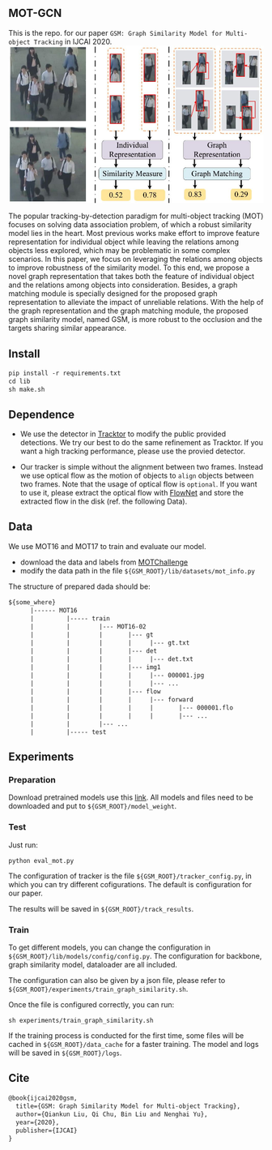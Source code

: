 ## MOT-GCN
This is the repo. for our paper `GSM: Graph Similarity Model for Multi-object Tracking` in IJCAI 2020.
![](assets/motivation.jpg)


The popular tracking-by-detection paradigm for multi-object tracking (MOT) focuses on solving data association problem, of which a robust similarity model lies in the heart. Most previous works make effort to improve feature representation for individual object while leaving the relations among objects less explored, which may be problematic in some complex scenarios. In this paper, we focus on leveraging the relations among objects to improve robustness of the similarity model. To this end, we propose a novel graph representation that takes both the feature of individual object and the relations among objects into consideration. Besides, a graph matching module is specially designed for the proposed graph representation to alleviate the impact of unreliable relations. With the help of the graph representation and the graph matching module, the proposed graph similarity model, named GSM, is more robust to the occlusion and the targets sharing similar appearance.


## Install

```
pip install -r requirements.txt
cd lib
sh make.sh
```

## Dependence
- We use the detector in [Tracktor](https://github.com/phil-bergmann/tracking_wo_bnw) to modify the public provided detections. We try our best to do the same refinement as Tracktor. If you want a high tracking performance, please use the provied detector.

- Our tracker is simple without the alignment between two frames. Instead we use optical flow as the motion of objects to `align` objects between two frames. Note that the usage of optical flow is `optional`. If you want to use it, please extract the optical flow with [FlowNet](https://github.com/NVIDIA/flownet2-pytorch) and store the extracted flow in the disk (ref. the following  Data).


## Data
We use MOT16 and MOT17 to train and evaluate our model. 
- download the data and labels from [MOTChallenge](https://motchallenge.net/)
- modify the data path in the file `${GSM_ROOT}/lib/datasets/mot_info.py`

The structure of prepared dada should be:
```
${some_where}
      |------ MOT16
      |         |----- train
      |         |        |--- MOT16-02
      |         |        |       |--- gt
      |         |        |       |     |--- gt.txt
      |         |        |       |--- det
      |         |        |       |     |--- det.txt
      |         |        |       |--- img1
      |         |        |       |     |--- 000001.jpg
      |         |        |       |     |--- ...
      |         |        |       |--- flow
      |         |        |       |     |--- forward
      |         |        |       |     |       |--- 000001.flo
      |         |        |       |     |       |--- ...
      |         |        |--- ...
      |         |----- test
```

## Experiments

### Preparation

Download pretrained models use this [link](https://mailustceducn-my.sharepoint.com/:f:/g/personal/liuqk3_mail_ustc_edu_cn/EtNkb_HeHalLtI6tiEiIskIBnf2SX3X-VdTWOgNkc08JQw?e=eQMxyb). All models and files need to be downloaded and put to `${GSM_ROOT}/model_weight`.

### Test
Just run:
```
python eval_mot.py
```
The configuration of tracker is the file `${GSM_ROOT}/tracker_config.py`, in which you can try different cofigurations. The default is configuration for our paper.

The results will be saved in `${GSM_ROOT}/track_results`.

### Train
To get different models, you can change the configuration in `${GSM_ROOT}/lib/models/config/config.py`. The configuration for backbone, graph similarity model, dataloader are all included.

The configuration can also be given by a json file, please refer to `${GSM_ROOT}/experiments/train_graph_similarity.sh`.

Once the file is configured correctly, you can run:
```
sh experiments/train_graph_similarity.sh
```
If the training process is conducted for the first time, some files will be cached in `${GSM_ROOT}/data_cache` for a faster training.
The model and logs will be saved in `${GSM_ROOT}/logs`.

## Cite
```
@book{ijcai2020gsm,
  title={GSM: Graph Similarity Model for Multi-object Tracking},
  author={Qiankun Liu, Qi Chu, Bin Liu and Nenghai Yu},
  year={2020},
  publisher={IJCAI}
}
```